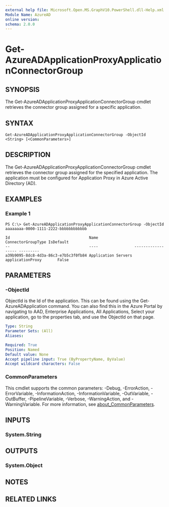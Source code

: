```yaml
---
external help file: Microsoft.Open.MS.GraphV10.PowerShell.dll-Help.xml
Module Name: AzureAD
online version:
schema: 2.0.0
---
```


# Get-AzureADApplicationProxyApplicationConnectorGroup

## SYNOPSIS
The Get-AzureADApplicationProxyApplicationConnectorGroup cmdlet retrieves the connector group assigned for a specific application.

## SYNTAX

```
Get-AzureADApplicationProxyApplicationConnectorGroup -ObjectId <String> [<CommonParameters>]
```

## DESCRIPTION
The Get-AzureADApplicationProxyApplicationConnectorGroup cmdlet retrieves the connector group assigned for the specified application.
The application must be configured for Application Proxy in Azure Active Directory (AD).

## EXAMPLES

### Example 1
```
PS C:\> Get-AzureADApplicationProxyApplicationConnectorGroup -ObjectId aaaaaaaa-0000-1111-2222-bbbbbbbbbbbb

Id                                   Name                ConnectorGroupType IsDefault
--                                   ----                ------------------ ---------
a39b9095-8dc8-4d3a-86c3-e7b5c3f0fb84 Application Servers applicationProxy       False
```

## PARAMETERS

### -ObjectId
ObjectId is the Id of the application.
This can be found using the Get-AzureADApplication command.
You can also find this in the Azure Portal by navigating to AAD, Enterprise Applications, All Applications, Select your application, go to the properties tab, and use the ObjectId on that page.

```yaml
Type: String
Parameter Sets: (All)
Aliases:

Required: True
Position: Named
Default value: None
Accept pipeline input: True (ByPropertyName, ByValue)
Accept wildcard characters: False
```

### CommonParameters
This cmdlet supports the common parameters: -Debug, -ErrorAction, -ErrorVariable, -InformationAction, -InformationVariable, -OutVariable, -OutBuffer, -PipelineVariable, -Verbose, -WarningAction, and -WarningVariable. For more information, see [about_CommonParameters](http://go.microsoft.com/fwlink/?LinkID=113216).

## INPUTS

### System.String
## OUTPUTS

### System.Object
## NOTES

## RELATED LINKS
